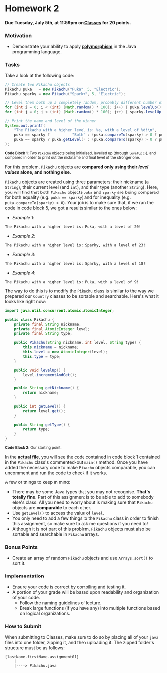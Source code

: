 # Homework 2

#### Due Tuesday, July 5th, at 11:59pm on [**Classes**](https://classes.pace.edu/) for 20 points.

### Motivation
- Demonstrate your ability to apply [**polymorphism**](https://github.com/sebastianromerocruz/CS122-material/blob/4516a469f646378d515c9a20e61153804ecf1586/src/polymorphism/sortingAndSearching) in the Java programming language.

### Tasks

Take a look at the following code:

```java
// Create two Pikachu objects
Pikachu puka   = new Pikachu("Puka", 5, "Electric");
Pikachu sparky = new Pikachu("Sparky", 5, "Electric");

// Level them both up a completely random, probably different number of levels
for (int i = 0; i < (int) (Math.random() * 100); i++) { puka.levelUp();   }
for (int j = 0; j < (int) (Math.random() * 100); j++) { sparky.levelUp(); }

// Print the name and level of the winner
System.out.printf(
    "The Pikachu with a higher level is: %s, with a level of %d!\n",
    puka == sparky ?          "Both" : (puka.compareTo(sparky) > 0 ? puka.getNickname() : sparky.getNickname()),
    puka == sparky ? puka.getLevel() : (puka.compareTo(sparky) > 0 ? puka.getLevel()    : sparky.getLevel())
);
```

<sub>**Code Block 1**: Two `Pikachu` objects being initialised, levelled up (through `levelUp()`), and compared in order
to print out the nickname and final level of the stronger one.</sub>

For this problem, `Pikachu` objects are **compared only using their _level values_ alone, and nothing else**.

`Pikachu` objects are created using three parameters: their nickname (a `String`), their current level (and `int`), and
their type (another `String`). Here, you will find that both `Pikachu` objects `puka` and `sparky` are being compared
for both equality (e.g. `puka == sparky`) and for inequality (e.g. `puka.compareTo(sparky) > 0`). Your job is to make
sure that, if we ran the code in code block 5, we got a results similar to the ones below:

- _Example 1_:

```text
The Pikachu with a higher level is: Puka, with a level of 20!
```

- _Example 2_:

```text
The Pikachu with a higher level is: Sparky, with a level of 23!
```

- _Example 3_:

```text
The Pikachu with a higher level is: Sparky, with a level of 18!
```

- _Example 4_:

```text
The Pikachu with a higher level is: Puka, with a level of 9!
```

The way to do this is to modify the `Pikachu` class is similar to the way we prepared our `Country` classes to be
sortable and searchable. Here's what it looks like right now:

```java
import java.util.concurrent.atomic.AtomicInteger;

public class Pikachu {
    private final String nickname;
    private final AtomicInteger level;
    private final String type;

    public Pikachu(String nickname, int level, String type) {
        this.nickname = nickname;
        this.level = new AtomicInteger(level);
        this.type = type;
    }

    public void levelUp() {
        level.incrementAndGet();
    }

    public String getNickname() {
        return nickname;
    }

    public int getLevel() {
        return level.get();
    }

    public String getType() {
        return type;
    }
}
```

<sub>**Code Block 2**: Our starting point.</sub>

In the [**actual file**](Pikachu.java), you will see the code contained in code block 1 contained in the `Pikachu`
class's commented-out `main()` method. Once you have added the necessary code to make `Pikachu` objects comparable, you
can uncomment and run the code to check if it works.

A few of things to keep in mind:
- There may be some Java types that you may not recognise. **That's totally fine**. Part of this assignment is to
  be able to add to somebody else's class. All you need to worry about is making sure that `Pikachu` objects are
  **comparable** to each other.
- Use `getLevel()` to access the value of `level`.
- You only need to add a few things to the `Pikachu` class in order to finish this assignment, so make sure to
  ask me questions if you need to!
- Although it is not part of this problem, `Pikachu` objects must also be sortable and searchable in `Pikachu` arrays.

### Bonus Points
- Create an array of random `Pikachu` objects and use `Arrays.sort()` to sort it.

### Implementation
- Ensure your code is correct by compiling and testing it.
- A portion of your grade will be based upon readability and organization of your code.
    - Follow the naming guidelines of lecture.
    - Break large functions (if you have any) into multiple functions based on logical organizations.

### How to Submit

When submitting to Classes, make sure to do so by placing all of your `java` files into one folder, zipping it, and then
uploading it. The zipped folder's structure must be as follows:

```text
[lastName-firstName-assignment01]
    |
    |----> Pikachu.java
```